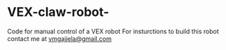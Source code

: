 # VEX-claw-robot-
Code for manual control of a VEX robot 
For insturctions to build this robot contact me at vmgajjela@gmail.com
